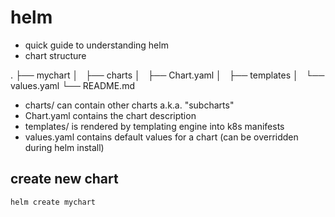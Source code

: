 # helm
* quick guide to understanding helm
* chart structure

.
├── mychart
│   ├── charts
│   ├── Chart.yaml
│   ├── templates
│   └── values.yaml
└── README.md

* charts/ can contain other charts a.k.a. "subcharts"
* Chart.yaml contains the chart description
* templates/ is rendered by templating engine into k8s manifests
* values.yaml contains default values for a chart (can be overridden during helm install)

## create new chart
```sh
helm create mychart
```
